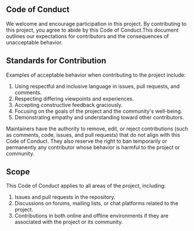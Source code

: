 ## Code of Conduct
We welcome and encourage participation in this project. By contributing to this project, you agree to abide by this Code of Conduct.This document outlines our expectations for contributors and the consequences of unacceptable behavior.

## Standards for Contribution
Examples of acceptable behavior when contributing to the project include:

1. Using respectful and inclusive language in issues, pull requests, and comments.
2. Respecting differing viewpoints and experiences.
3. Accepting constructive feedback graciously.
4. Focusing on the goals of the project and the community's well-being.
5. Demonstrating empathy and understanding toward other contributors.

Maintainers have the authority to remove, edit, or reject contributions (such as comments, code, issues, and pull requests) that do not align with this Code of Conduct. They also reserve the right to ban temporarily or permanently any contributor whose behavior is harmful to the project or community.

## Scope
This Code of Conduct applies to all areas of the project, including:

1. Issues and pull requests in the repository.
2. Discussions on forums, mailing lists, or chat platforms related to the project.
3. Contributions in both online and offline environments if they are associated with the project or its community.
